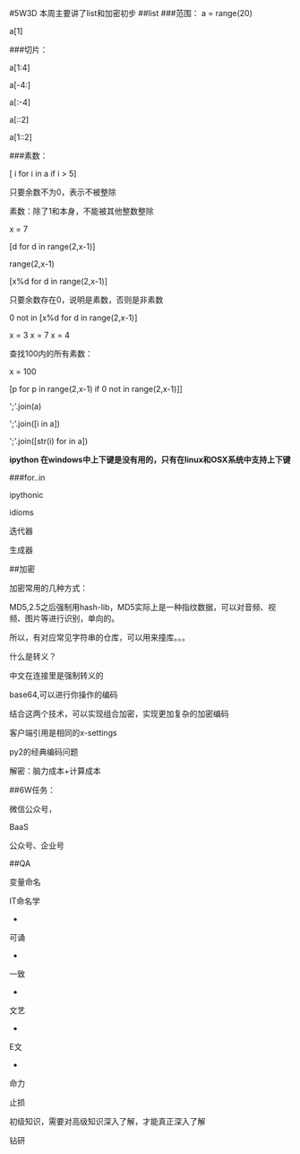 #5W3D
本周主要讲了list和加密初步
##list
###范围：
a = range(20)

a[1]

###切片：

a[1:4]

a[-4:]

a[:-4]

a[::2]

a[1::2]

###素数：

[ i for i in a if i > 5]

只要余数不为0，表示不被整除

素数：除了1和本身，不能被其他整数整除

x = 7

[d for d in range(2,x-1)]

range(2,x-1)

[x%d for d in range(2,x-1)]

只要余数存在0，说明是素数，否则是非素数

0 not in [x%d for d in range(2,x-1)]

x = 3
x = 7
x = 4

查找100内的所有素数：

x = 100

[p for p in range(2,x-1) if 0 not in range(2,x-1)]]

';'.join(a)

';'.join([i in a])

';'.join([str(i) for in a])

**ipython 在windows中上下键是没有用的，只有在linux和OSX系统中支持上下键**

###for..in

ipythonic

idioms

迭代器

生成器


##加密

加密常用的几种方式：

MD5,2.5之后强制用hash-lib，MD5实际上是一种指纹数据，可以对音频、视频、图片等进行识别，单向的。

所以，有对应常见字符串的仓库，可以用来撞库。。。

什么是转义？

中文在连接里是强制转义的

base64,可以进行你操作的编码


结合这两个技术，可以实现组合加密，实现更加复杂的加密编码


客户端引用是相同的x-settings

py2的经典编码问题


解密：脑力成本+计算成本

##6W任务：

微信公众号，

BaaS

公众号、企业号


##QA

变量命名

IT命名学

* 
可诵

* 
一致 

* 
文艺

* 
E文

* 
命力

止损

初级知识，需要对高级知识深入了解，才能真正深入了解


钻研





